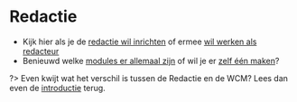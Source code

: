 # Redactie

* Kijk hier als je de [redactie wil inrichten](/redactie/content/inrichten) of ermee [wil werken als redacteur](/redactie/content/content-beheren)
* Benieuwd welke [modules er allemaal zijn](/modules/README) of wil je er [zelf één maken](/modules/content/getting-started)?

?> Even kwijt wat het verschil is tussen de Redactie en de WCM? Lees dan even de [introductie](/README) terug.
